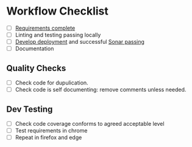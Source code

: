 # Workflow Checklist

- [ ] [Requirements complete]()
- [ ] Linting and testing passing locally
- [ ] [Develop deployment](https://eu-west-2.console.aws.amazon.com/codesuite/codepipeline/pipelines/df-ae-pipeline-system/view?region=eu-west-2) and successful [Sonar passing](https://sonarcloud.io/dashboard?id=defence-forecaster%3Adefence-forecaster)
- [ ] Documentation

## Quality Checks

- [ ] Check code for dupulication.
- [ ] Check code is self documenting: remove comments unless needed.

## Dev Testing

- [ ] Check code coverage conforms to agreed acceptable level
- [ ] Test requirements in chrome
- [ ] Repeat in firefox and edge
